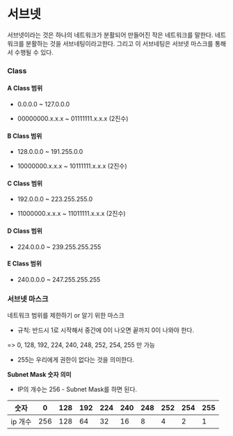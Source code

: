 # 서브넷
서브넷이라는 것은 하나의 네트워크가 분활되어 만들어진 작은 네트워크를 말한다. 네트워크를 분활하는 것을 서브네팅이라고한다. 그리고 이 서브네팅은 서브넷 마스크를 통해서 수행될 수 있다.


### Class

#### A Class 범위
  - 0.0.0.0 ~ 127.0.0.0

  - 00000000.x.x.x ~ 01111111.x.x.x (2진수)

#### B Class 범위
  - 128.0.0.0 ~ 191.255.0.0

  - 10000000.x.x.x ~ 10111111.x.x.x (2진수)

#### C Class 범위
  - 192.0.0.0 ~ 223.255.255.0

  - 11000000.x.x.x ~ 11011111.x.x.x (2진수)

#### D Class 범위
  - 224.0.0.0 ~ 239.255.255.255

#### E Class 범위
  - 240.0.0.0 ~ 247.255.255.255



### 서브넷 마스크
네트워크 범위를 제한하기 or 알기 위한 마스크

 - 규칙: 반드시 1로 시작해서 중간에 0이 나오면 끝까지 0이 나와야 한다.

  => 0, 128, 192, 224, 240, 248, 252, 254, 255 만 가능

 * 255는 우리에게 권한이 없다는 것을 의미한다.


**Subnet Mask 숫자 의미**

 - IP의 개수는 256 - Subnet Mask를 하면 된다.
 
|숫자|0|128|192|224|240|248|252|254|255|
|------|---|---|--|--|--|--|--|--|--|
|ip 개수|256|128|64|32|16|8|4|2|1|



